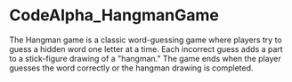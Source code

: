 # CodeAlpha_HangmanGame
The Hangman game is a classic word-guessing game where players try to guess a hidden word one letter at a time. Each incorrect guess adds a part to a stick-figure drawing of a "hangman." The game ends when the player guesses the word correctly or the hangman drawing is completed.
